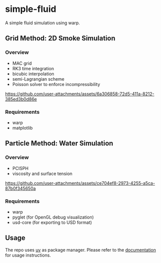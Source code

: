 # simple-fluid

A simple fluid simulation using warp.

## Grid Method: 2D Smoke Simulation

### Overview

- MAC grid
- RK3 time integration
- bicubic interpolation
- semi-Lagrangian scheme
- Poisson solver to enforce incompressibility

https://github.com/user-attachments/assets/6a306858-72d5-411a-8212-385ed3b0d86e

### Requirements

- warp
- matplotlib

## Particle Method: Water Simulation

### Overview

- PCISPH
- viscosity and surface tension

https://github.com/user-attachments/assets/ce704ef8-2973-4255-a5ca-87b0f345650a

### Requirements

- warp
- pyglet (for OpenGL debug visualization)
- usd-core (for exporting to USD format)

## Usage

The repo uses [uv](https://github.com/astral-sh/uv) as package manager. Please refer to the [documentation](https://github.com/astral-sh/uv) for usage instructions.
